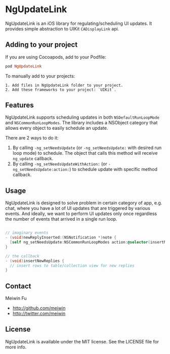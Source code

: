 # NgUpdateLink

NgUpdateLink is an iOS library for regulating/scheduling UI updates. It provides simple abstraction to UIKit `CADisplayLink` api.

## Adding to your project

If you are using Cocoapods, add to your Podfile:
```ruby
pod NgUpdateLink
```

To manually add to your projects:
```
1. Add files in NgUpdateLink folder to your project.
2. Add these frameworks to your project: `UIKit`.
```

## Features

NgUpdateLink supports scheduling updates in both `NSDefaultRunLoopMode` and `NSCommonRunLoopModes`.
The library includes a NSObject category that allows every object to easily schedule an update.

There are 2 ways to do it:
1. By calling `-ng_setNeedsUpdate` (or `-ng_setNeedsUpdate:` with desired run loop mode) to schedule. The object that calls this method will receive `ng_update` callback. 
2. By calling `-ng_setNeedsUpdateWithAction:` (or `-ng_setNeedsUpdate:action:`) to schedule update with specific method callback.

## Usage

NgUpdateLink is designed to solve problem in certain category of app, e.g. chat, where you have a lot of UI updates that are triggered by various events. And ideally, we want to perform UI updates only once regardless the number of events that arrived in a single run loop.

```objective-c

// imaginary events
- (void)newReplyInserted:(NSNotification *)note {
  [self ng_setNeedsUpdate:NSCommonRunLoopModes action:@selector(insertNewReplies)];
}

// the callback
- (void)insertNewReplies {
  // insert rows to table/collection view for new replies
}
```

## Contact

Meiwin Fu
* http://github.com/meiwin
* http://twitter.com/meiwin

## License

NgUpdateLink is available under the MIT license. See the LICENSE file for more info.
